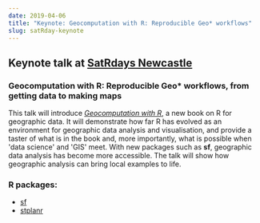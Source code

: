 ```yaml
---
date: 2019-04-06
title: "Keynote: Geocomputation with R: Reproducible Geo* workflows"
slug: satRday-keynote
---
```


## Keynote talk at [SatRdays Newcastle](https://newcastle2019.satrdays.org/#portfolio)

### Geocomputation with R: Reproducible Geo* workflows, from getting data to making maps


This talk will introduce [*Geocomputation with R*](https://geocompr.robinlovelace.net/), a new book on R for geographic data.
It will demonstrate how far R has evolved as an environment for geographic data analysis and visualisation, and provide a taster of what is in the book and, more importantly, what is possible when 'data science' and 'GIS' meet.
With new packages such as **sf**, geographic data analysis has become more accessible.
The talk will show how geographic analysis can bring local examples to life.

### R packages:


  * [sf](https://github.com/r-spatial/sf)
  * [stplanr](https://ropensci.github.io/stplanr/)
